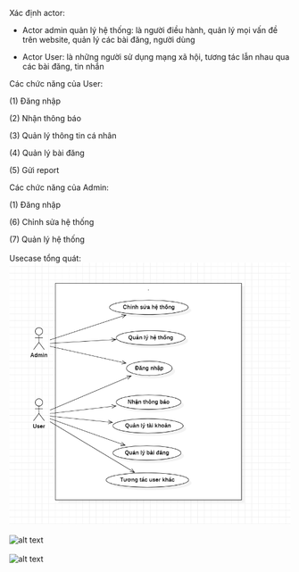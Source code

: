 Xác định actor: 

+ Actor admin quản lý hệ thống: là người điều hành, quản lý mọi vấn đề trên website, quản lý các bài đăng, người dùng

+ Actor User: là những người sử dụng mạng xã hội, tương tác lẫn nhau qua các bài đăng, tin nhắn

Các chức năng của User:

(1) Đăng nhập

(2) Nhận thông báo

(3) Quản lý thông tin cá nhân

(4) Quản lý bài đăng

(5) Gửi report

Các chức năng của Admin:

(1) Đăng nhập

(6) Chỉnh sửa hệ thống

(7) Quản lý hệ thống </br></br>
Usecase tổng quát:
![alt text](https://github.com/nam0912nguyen/VUWIT16A_WebMXH/blob/master/documentation/drafts/usecase/Usecase%20Tổng%20quát.PNG)
</br></br>
![alt text](https://github.com/nam0912nguyen/VUWIT16A_WebMXH/blob/master/documentation/drafts/usecase/usecase%20admin%20chi%20tiết.png)
</br></br>
![alt text](https://github.com/nam0912nguyen/VUWIT16A_WebMXH/blob/master/documentation/drafts/usecase/Usecase%20user%20chi%20tiết.PNG)
